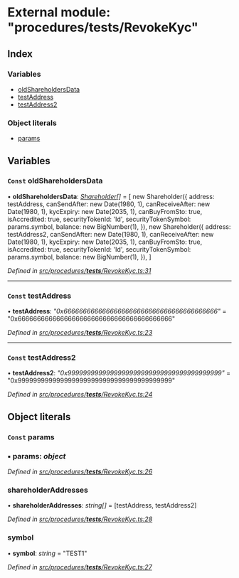 # External module: "procedures/**tests**/RevokeKyc"

## Index

### Variables

- [oldShareholdersData](_procedures___tests___revokekyc_.md#const-oldshareholdersdata)
- [testAddress](_procedures___tests___revokekyc_.md#const-testaddress)
- [testAddress2](_procedures___tests___revokekyc_.md#const-testaddress2)

### Object literals

- [params](_procedures___tests___revokekyc_.md#const-params)

## Variables

### `Const` oldShareholdersData

• **oldShareholdersData**: _[Shareholder](../classes/_entities_shareholder_.shareholder.md)[]_ = [
new Shareholder({
address: testAddress,
canSendAfter: new Date(1980, 1),
canReceiveAfter: new Date(1980, 1),
kycExpiry: new Date(2035, 1),
canBuyFromSto: true,
isAccredited: true,
securityTokenId: 'Id',
securityTokenSymbol: params.symbol,
balance: new BigNumber(1),
}),
new Shareholder({
address: testAddress2,
canSendAfter: new Date(1980, 1),
canReceiveAfter: new Date(1980, 1),
kycExpiry: new Date(2035, 1),
canBuyFromSto: true,
isAccredited: true,
securityTokenId: 'Id',
securityTokenSymbol: params.symbol,
balance: new BigNumber(1),
}),
]

_Defined in [src/procedures/**tests**/RevokeKyc.ts:31](https://github.com/PolymathNetwork/polymath-sdk/blob/660aba8/src/procedures/__tests__/RevokeKyc.ts#L31)_

---

### `Const` testAddress

• **testAddress**: _"0x6666666666666666666666666666666666666666"_ = "0x6666666666666666666666666666666666666666"

_Defined in [src/procedures/**tests**/RevokeKyc.ts:23](https://github.com/PolymathNetwork/polymath-sdk/blob/660aba8/src/procedures/__tests__/RevokeKyc.ts#L23)_

---

### `Const` testAddress2

• **testAddress2**: _"0x9999999999999999999999999999999999999999"_ = "0x9999999999999999999999999999999999999999"

_Defined in [src/procedures/**tests**/RevokeKyc.ts:24](https://github.com/PolymathNetwork/polymath-sdk/blob/660aba8/src/procedures/__tests__/RevokeKyc.ts#L24)_

## Object literals

### `Const` params

### ▪ **params**: _object_

_Defined in [src/procedures/**tests**/RevokeKyc.ts:26](https://github.com/PolymathNetwork/polymath-sdk/blob/660aba8/src/procedures/__tests__/RevokeKyc.ts#L26)_

### shareholderAddresses

• **shareholderAddresses**: _string[]_ = [testAddress, testAddress2]

_Defined in [src/procedures/**tests**/RevokeKyc.ts:28](https://github.com/PolymathNetwork/polymath-sdk/blob/660aba8/src/procedures/__tests__/RevokeKyc.ts#L28)_

### symbol

• **symbol**: _string_ = "TEST1"

_Defined in [src/procedures/**tests**/RevokeKyc.ts:27](https://github.com/PolymathNetwork/polymath-sdk/blob/660aba8/src/procedures/__tests__/RevokeKyc.ts#L27)_
